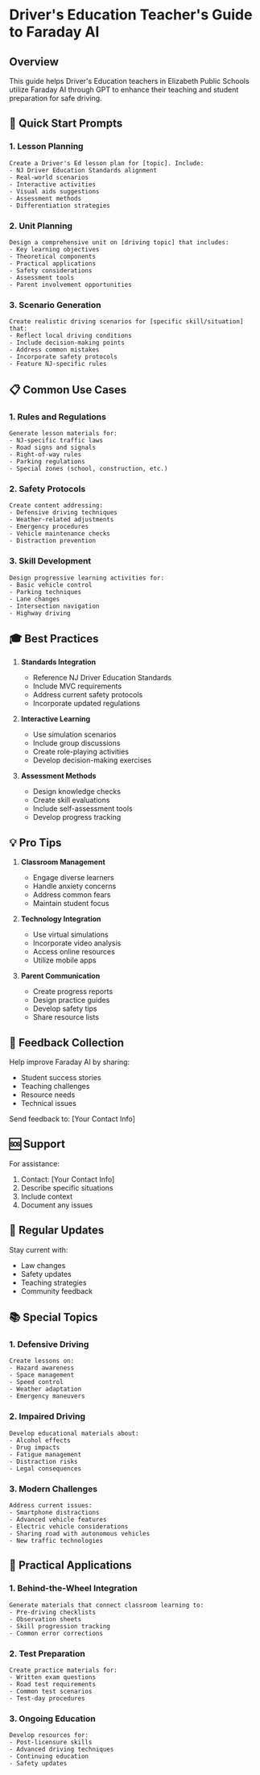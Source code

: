 # Driver's Education Teacher's Guide to Faraday AI

## Overview
This guide helps Driver's Education teachers in Elizabeth Public Schools utilize Faraday AI through GPT to enhance their teaching and student preparation for safe driving.

## 🎯 Quick Start Prompts

### 1. Lesson Planning
```
Create a Driver's Ed lesson plan for [topic]. Include:
- NJ Driver Education Standards alignment
- Real-world scenarios
- Interactive activities
- Visual aids suggestions
- Assessment methods
- Differentiation strategies
```

### 2. Unit Planning
```
Design a comprehensive unit on [driving topic] that includes:
- Key learning objectives
- Theoretical components
- Practical applications
- Safety considerations
- Assessment tools
- Parent involvement opportunities
```

### 3. Scenario Generation
```
Create realistic driving scenarios for [specific skill/situation] that:
- Reflect local driving conditions
- Include decision-making points
- Address common mistakes
- Incorporate safety protocols
- Feature NJ-specific rules
```

## 📋 Common Use Cases

### 1. Rules and Regulations
```
Generate lesson materials for:
- NJ-specific traffic laws
- Road signs and signals
- Right-of-way rules
- Parking regulations
- Special zones (school, construction, etc.)
```

### 2. Safety Protocols
```
Create content addressing:
- Defensive driving techniques
- Weather-related adjustments
- Emergency procedures
- Vehicle maintenance checks
- Distraction prevention
```

### 3. Skill Development
```
Design progressive learning activities for:
- Basic vehicle control
- Parking techniques
- Lane changes
- Intersection navigation
- Highway driving
```

## 🎓 Best Practices

1. **Standards Integration**
   - Reference NJ Driver Education Standards
   - Include MVC requirements
   - Address current safety protocols
   - Incorporate updated regulations

2. **Interactive Learning**
   - Use simulation scenarios
   - Include group discussions
   - Create role-playing activities
   - Develop decision-making exercises

3. **Assessment Methods**
   - Design knowledge checks
   - Create skill evaluations
   - Include self-assessment tools
   - Develop progress tracking

## 💡 Pro Tips

1. **Classroom Management**
   - Engage diverse learners
   - Handle anxiety concerns
   - Address common fears
   - Maintain student focus

2. **Technology Integration**
   - Use virtual simulations
   - Incorporate video analysis
   - Access online resources
   - Utilize mobile apps

3. **Parent Communication**
   - Create progress reports
   - Design practice guides
   - Develop safety tips
   - Share resource lists

## 📝 Feedback Collection
Help improve Faraday AI by sharing:
- Student success stories
- Teaching challenges
- Resource needs
- Technical issues

Send feedback to: [Your Contact Info]

## 🆘 Support
For assistance:
1. Contact: [Your Contact Info]
2. Describe specific situations
3. Include context
4. Document any issues

## 🔄 Regular Updates
Stay current with:
- Law changes
- Safety updates
- Teaching strategies
- Community feedback

## 📚 Special Topics

### 1. Defensive Driving
```
Create lessons on:
- Hazard awareness
- Space management
- Speed control
- Weather adaptation
- Emergency maneuvers
```

### 2. Impaired Driving
```
Develop educational materials about:
- Alcohol effects
- Drug impacts
- Fatigue management
- Distraction risks
- Legal consequences
```

### 3. Modern Challenges
```
Address current issues:
- Smartphone distractions
- Advanced vehicle features
- Electric vehicle considerations
- Sharing road with autonomous vehicles
- New traffic technologies
```

## 🚗 Practical Applications

### 1. Behind-the-Wheel Integration
```
Generate materials that connect classroom learning to:
- Pre-driving checklists
- Observation sheets
- Skill progression tracking
- Common error corrections
```

### 2. Test Preparation
```
Create practice materials for:
- Written exam questions
- Road test requirements
- Common test scenarios
- Test-day procedures
```

### 3. Ongoing Education
```
Develop resources for:
- Post-licensure skills
- Advanced driving techniques
- Continuing education
- Safety updates
``` 